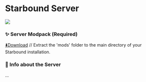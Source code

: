# Starbound Server

<img src="https://cdn.akamai.steamstatic.com/steam/apps/211820/capsule_616x353.jpg?t=1611668796"/>

### ✨ Server Modpack (Required)

[⬇️Download](https://files.debears.org/filebrowser/share/fbc8mCMv) // Extract the 'mods' folder to the main directory of your Starbound installation.

### 📌 Info about the Server

...
